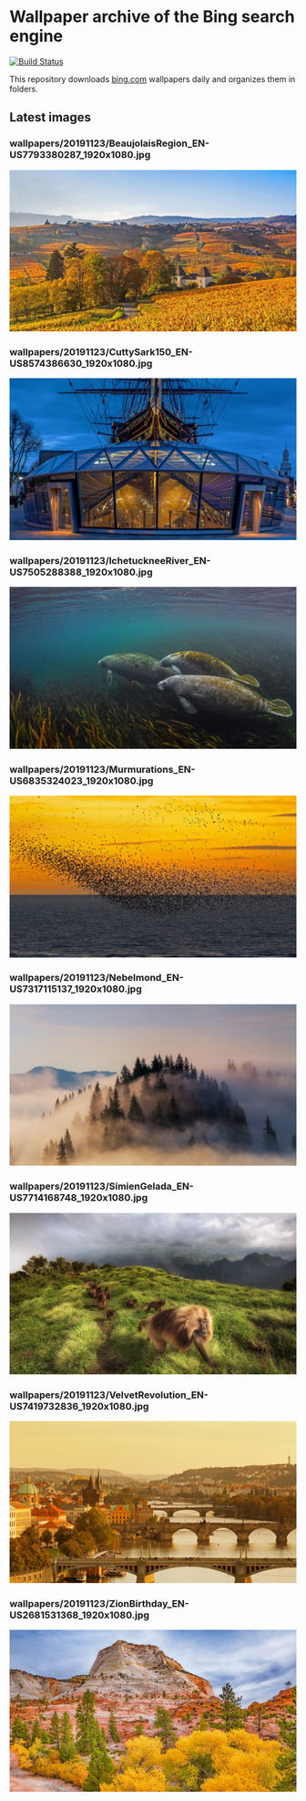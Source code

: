 # Wallpaper archive of the Bing search engine

[![Build Status](https://travis-ci.org/kijart/bing-daily-images-dl.svg?branch=wallpapers)](https://travis-ci.org/kijart/bing-daily-images-dl)

This repository downloads [bing.com](https://www.bing.com) wallpapers daily and organizes them in folders.

## Latest images

<!-- Wallpapers -->

### wallpapers/20191123/BeaujolaisRegion_EN-US7793380287_1920x1080.jpg

![wallpapers/20191123/BeaujolaisRegion_EN-US7793380287_1920x1080.jpg](wallpapers/20191123/BeaujolaisRegion_EN-US7793380287_1920x1080.jpg)

### wallpapers/20191123/CuttySark150_EN-US8574386630_1920x1080.jpg

![wallpapers/20191123/CuttySark150_EN-US8574386630_1920x1080.jpg](wallpapers/20191123/CuttySark150_EN-US8574386630_1920x1080.jpg)

### wallpapers/20191123/IchetuckneeRiver_EN-US7505288388_1920x1080.jpg

![wallpapers/20191123/IchetuckneeRiver_EN-US7505288388_1920x1080.jpg](wallpapers/20191123/IchetuckneeRiver_EN-US7505288388_1920x1080.jpg)

### wallpapers/20191123/Murmurations_EN-US6835324023_1920x1080.jpg

![wallpapers/20191123/Murmurations_EN-US6835324023_1920x1080.jpg](wallpapers/20191123/Murmurations_EN-US6835324023_1920x1080.jpg)

### wallpapers/20191123/Nebelmond_EN-US7317115137_1920x1080.jpg

![wallpapers/20191123/Nebelmond_EN-US7317115137_1920x1080.jpg](wallpapers/20191123/Nebelmond_EN-US7317115137_1920x1080.jpg)

### wallpapers/20191123/SimienGelada_EN-US7714168748_1920x1080.jpg

![wallpapers/20191123/SimienGelada_EN-US7714168748_1920x1080.jpg](wallpapers/20191123/SimienGelada_EN-US7714168748_1920x1080.jpg)

### wallpapers/20191123/VelvetRevolution_EN-US7419732836_1920x1080.jpg

![wallpapers/20191123/VelvetRevolution_EN-US7419732836_1920x1080.jpg](wallpapers/20191123/VelvetRevolution_EN-US7419732836_1920x1080.jpg)

### wallpapers/20191123/ZionBirthday_EN-US2681531368_1920x1080.jpg

![wallpapers/20191123/ZionBirthday_EN-US2681531368_1920x1080.jpg](wallpapers/20191123/ZionBirthday_EN-US2681531368_1920x1080.jpg)

